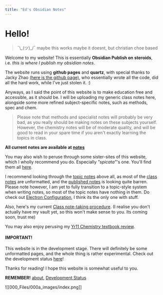 ```yaml
---
title: "Ed's Obsidian Notes"
---
```


# Hello!
	

> ¯\\\_(ツ)\_/¯ maybe this works maybe it doesnt, but christian choe based

Welcome to my website! This is essentially **Obsidian Publish on steroids**, i.e. *this is where I publish my obsidian notes*. 

The website runs using **github pages** and **quartz**, with special thanks to Jacky Zhao [(here is the github page)](https://github.com/jackyzha0), who essentially wrote all the code, did all the hard work, while I've just stolen it. :)

Anyways, as I said the point of this website is to make education free and accessible, as it should be. I will be uploading my generic class notes here, alongside some more refined subject-specific notes, such as methods, spec and chem.

>Please note that methods and specialist notes will probably be very bad, as you really should be making notes on these subjects yourself. However, the chemistry notes will be of moderate quality, and will be good to read in your spare time if you aren't exactly learning the topics in class.

**All current notes are available at [notes](notes.md)** 

You may also wish to peruse through some sister-sites of this website, which I wholly recommend you do. Especially *"spicata"*'s one. You'll find them all [here](https://notes-coalition.github.io/).

I recommend looking through the [topic notes](11AECHE%20Topic%20Notes.md) above all, as most of the [class notes](11AECHE%20Class%20Notes.md) are unformatted, and the [published notes](11AECHE%20Published%20Notes.md) is looking quite barren. Please note however, I am yet to fully transition to a topic-style system when writing notes, so most of the topic notes have nothing in them. Do check out [Electron Configuration](Electron%20Configuration.md), I think its the only one with stuff.

Also, here's my current [Class note-taking procedure](Class%20note-taking%20procedure.md). (I realise you don't actually have my vault yet, so this won't make sense to you. Its coming soon, trust me)

You may also enjoy perusing my [Yr11 Chemistry textbook review](Chemistry%20Resources%20review.md).

#### IMPORTANT!

This website is in the development stage. There will definitely be some unformatted pages, and the whole thing is rather experimental. Check out the development status [here](Development%20Status.md)!

Thanks for reading! I hope this website is somewhat useful to you.

**REMEMBER!** [about](about.md), [Development Status](Development%20Status.md)

![[000_Files/000a_images/index.png]]

